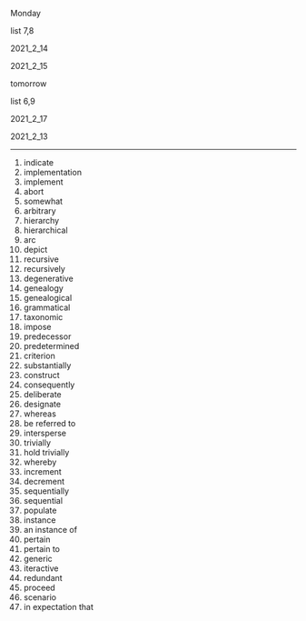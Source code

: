 Monday

list 7,8

2021_2_14

2021_2_15

tomorrow

list 6,9

2021_2_17

2021_2_13

********



1. indicate
2. implementation
3. implement
4. abort
5. somewhat
6. arbitrary
7. hierarchy
8. hierarchical
9. arc
10. depict
11. recursive
12. recursively
13. degenerative
14. genealogy
15. genealogical
16. grammatical
17. taxonomic
18. impose
19. predecessor
20. predetermined
21. criterion
22. substantially
23. construct
24. consequently
25. deliberate
26. designate
27. whereas
28. be referred to
29. intersperse
30. trivially
31. hold trivially
32. whereby
33. increment
34. decrement
35. sequentially
36. sequential
37. populate
38. instance
39. an instance of
40. pertain
41. pertain to
42. generic
43. iteractive
44. redundant
45. proceed
46. scenario
47. in expectation that